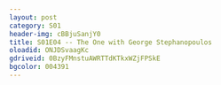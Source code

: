 ```yaml
---
layout: post 
category: S01 
header-img: cBBjuSanjY0 
title: S01E04 -- The One with George Stephanopoulos 
oloadid: ONJDSvaagKc 
gdriveid: 0BzyFMnstuAWRTTdKTkxWZjFPSkE 
bgcolor: 004391
--- 
```

<!--more--> 
